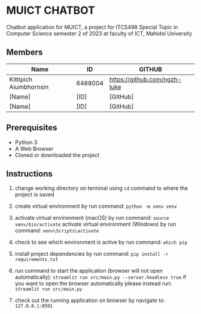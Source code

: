 # MUICT CHATBOT

Chatbot application for MUICT, a project for ITCS498 Special Topic in Computer Science semester 2 of 2023 at faculty of ICT, Mahidol University

## Members

| Name | ID | GITHUB |
|------|----|--------|
| Kittipich Aiumbhornsin | 6488004 | <https://github.com/ngzh-luke> |
| [Name] | [ID] | [GitHub]|
| [Name] | [ID] | [GitHub]|

## Prerequisites

- Python 3
- A Web Browser
- Cloned or downloaded the project

## Instructions

1. change working directory on terminal using `cd` command to where the project is saved

2. create virtual environment by run command:
`python -m venv venv`

3. activate virtual environment (macOS) by run command:
`source venv/bin/activate`
activate virtual environment (Windows) by run command: `venv\Scripts\activate`

4. check to see which environment is active by run command: `which pip`

5. install project dependencies by run command:
`pip install -r requirements.txt`

6. run command to start the application (browser will not open automatically):
`streamlit run src/main.py --server.headless true`
if you want to open the browser automatically please instead run: `streamlit run src/main.py`

7. check out the running application on browser by navigate to: `127.0.0.1:8501`
